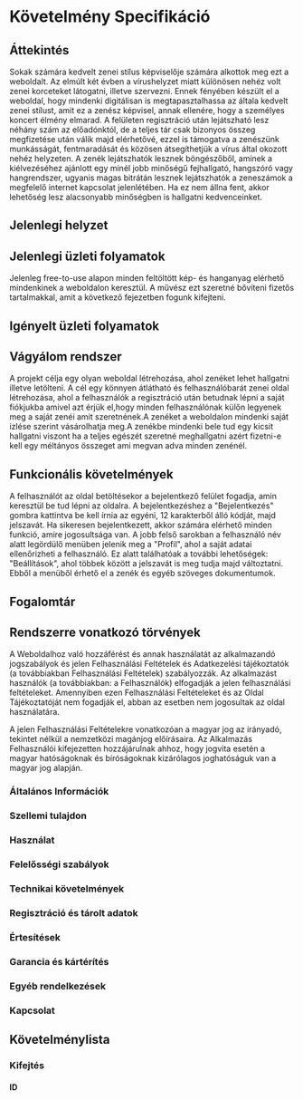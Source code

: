 # Követelmény Specifikáció

## Áttekintés

Sokak számára kedvelt zenei stílus képviselője számára alkottok meg ezt a weboldalt. Az elmúlt két évben a vírushelyzet miatt különösen nehéz volt zenei korceteket látogatni, illetve szervezni. Ennek fényében készült el a weboldal, hogy mindenki digitálisan is megtapasztalhassa az általa kedvelt zenei stílust, amit ez a zenész képvisel, annak ellenére, hogy a személyes koncert élmény elmarad. A felületen regisztráció után lejátszható lesz néhány szám az előadónktól, de a teljes tár csak bizonyos összeg megfizetése után válik majd elérhetővé, ezzel is támogatva a zenészünk munkásságát, fentmaradását és közösen átsegíthetjük a vírus által okozott nehéz helyzeten. A zenék lejátszhatók lesznek böngészőből, aminek a kiélvezéséhez ajánlott egy minél jobb minőségű fejhallgató, hangszóró vagy hangrendszer, ugyanis magas bitrátán lesznek lejátszhatók a zeneszámok a megfelelő internet kapcsolat jelenlétében. Ha ez nem állna fent, akkor lehetőség lesz alacsonyabb minőségben is hallgatni kedvenceinket.

## Jelenlegi helyzet


## Jelenlegi üzleti folyamatok

Jelenleg free-to-use alapon minden feltöltött kép- és hanganyag elérhető mindenkinek a weboldalon keresztül. A művész ezt szeretné bővíteni fizetős tartalmakkal, amit a következő fejezetben fogunk kifejteni.

## Igényelt üzleti folyamatok

## Vágyálom rendszer

A projekt célja egy olyan weboldal létrehozása, ahol zenéket lehet hallgatni illetve letölteni. A cél egy könnyen átlátható és felhasználóbarát zenei oldal létrehozása, ahol a felhasználók a regisztráció után betudnak lépni a saját fiókjukba amivel azt érjük el,hogy minden felhasználónak külőn legyenek meg a saját zenéi amit szeretnének.A zenéket a weboldalon mindenki saját izlése szerint vásárolhatja meg.A zenékbe mindenki bele tud egy kicsit hallgatni viszont ha a teljes egészét szeretné meghallgatni azért fizetni-e kell egy méltányos összeget ami megvan adva minden zenénél.

## Funkcionális követelmények

A felhasználót az oldal betöltésekor a bejelentkező felület fogadja, amin keresztül be tud lépni az oldalra. A bejelentkezéshez a "Bejelentkezés" gombra kattintva be kell írnia az egyéni, 12 karakterből álló kódját, majd jelszavát. Ha sikeresen bejelentkezett, akkor számára elérhető minden funkció, amire jogosultsága van. A jobb felső sarokban a felhasználó név alatt legördülő menüben jelenik meg a "Profil", ahol a saját adatai ellenőrizheti a felhasználó. Ez alatt találhatóak a további lehetőségek: "Beállítások", ahol többek között a jelszavát is meg tudja majd változtatni. Ebből a menüből érhető el a zenék és egyéb szöveges dokumentumok.

## Fogalomtár

## Rendszerre vonatkozó törvények

A Weboldalhoz való hozzáférést és annak használatát az alkalmazandó jogszabályok és jelen Felhasználási Feltételek és Adatkezelési tájékoztatók (a továbbiakban Felhasználási Feltételek) szabályozzák. Az alkalmazást használók (a továbbiakban: a Felhasználók) elfogadják a jelen felhasználási feltételeket. Amennyiben ezen Felhasználási Feltételeket és az Oldal Tájékoztatóját nem fogadják el, abban az esetben nem jogosultak az oldal használatára.

A jelen Felhasználási Feltételekre vonatkozóan a magyar jog az irányadó, tekintet nélkül a nemzetközi magánjog előírásaira. Az Alkalmazás Felhasználói kifejezetten hozzájárulnak ahhoz, hogy jogvita esetén a magyar hatóságoknak és bíróságoknak kizárólagos joghatóságuk van a magyar jog alapján.

### Általános Információk

### Szellemi tulajdon

### Használat

### Felelősségi szabályok


### Technikai követelmények


### Regisztráció és tárolt adatok


### Értesítések

### Garancia és kártérítés

### Egyéb rendelkezések

### Kapcsolat

## Követelménylista



### Kifejtés


#### ID





